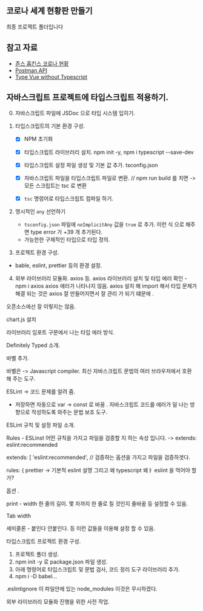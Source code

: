 ## 코로나 세계 현황판 만들기

최종 프로젝트 폴더입니다

## 참고 자료

- [존스 홉킨스 코로나 현황](https://www.arcgis.com/apps/opsdashboard/index.html#/bda7594740fd40299423467b48e9ecf6)
- [Postman API](https://documenter.getpostman.com/view/10808728/SzS8rjbc?version=latest#27454960-ea1c-4b91-a0b6-0468bb4e6712)
- [Type Vue without Typescript](https://blog.usejournal.com/type-vue-without-typescript-b2b49210f0b)

## 자바스크립트 프로젝트에 타입스크립트 적용하기.

0. 자바스크립트 파일에 JSDoc 으로 타입 시스템 입히기.


1. 타입스크립트의 기본 환경 구성.
    - [x] NPM 초기화 
    - [x] 타입스크립트 라이브러리 설치.
      npm init -y, npm i typescript --save-dev 

    - [x] 타입스크립트 설정 파일 생성 및 기본 값 추가. 
      tsconfig.json 

    - [x] 자바스크립트 파일을 타입스크립트 파일로 변환. 
       // npm run build 를 치면 -> 모든 스크립트는 tsc 로 변환
    - [x] `tsc` 명렁어로 타입스크립트 컴파일 하기.


2. 명시적인 `any` 선언하기
    - `tsconfig.json` 파일에 `noImplicitAny` 값을 `true` 로 추가. 
      이런 식 으로 해주면 type error 가 +39 개 추가된다. 
    - 가능한한 구체적인 타입으로 타입 정의. 


3. 프로젝트 환경 구성.
  - bable, eslint, prettier 등의 환경 설정.


4. 외부 라이브러리 모듈화. axios 등. 
  axios 라이브러리 설치 및 타입 에러 확인 - npm i axios 
  axios 에러가 나타나지 않음. axios 설치 해 import 해서 타입 문제가 해결 되는 것은 axios 잘 만들어지면서 잘 관리 가 되기 떄문에 .

  오픈소스에선 잘 이렇지는 않음.

  chart.js 설치 

라이브러리 임포트 구문에서 나는 타입 에러 방식.



Definitely Typed 소개.







바벨 추가.

바벨은 -> Javascript compiler.
최신 자바스크립트 문법의 여러 브라우저에서 호환 해 주는 도구.



ESLint -> 코드 문제를 알려 줌.
- 저장하면 자동으로 var -> const 로 바꿈 .
자바스크립트 코드를 에러가 덜 나는 방향으로 작성하도록 와주는 문법 보조 도구.


ESLint 규칙 및 설정 파일 소개.



Rules - ESLinst 어떤 규칙을 가지고 파일을 검증할 지 하는 속성 입니다.
-> extends: eslint:recommended


 extends: [
    'eslint:recommended', // 검증하는 옵션을 가지고 파일을 검증하겟다.


rules: { prettier 
-> 기본적 eslint 설명 그리고 왜 typescript 왜ㅑ eslint 을 먹어야 할 가?





옵션 . 

print - width 한 줄의 길이. 몇 자까지 한 줄로 칠 것인지 줄바꿈 등 설정할 수 있음.

Tab width 

세미콜론 - 붙인다 안붙인다. 등 
이런 값들을 이용해 설정 할 수 있음.


타입스크립트 프로젝트 환경 구성.
1. 프로젝트 폴더 생성.
2. npm init -y 로 package.json 파일 생성.
3. 아래 명령어로 타입스크립트 및 문법 검사, 코드 정리 도구 라이브러리 추가.
4. npm i -D babel...

.eslintignore 이 파일안에 있는 node_modules  이것은 무시하겠다. 






외부 라이브러리 모듈화 진행을 위한 사전 작업.







